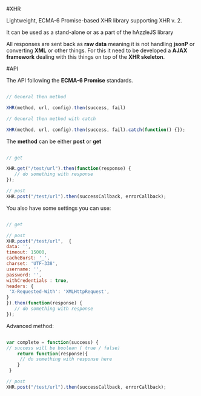 #XHR

 Lightweight, ECMA-6 Promise-based XHR library supporting XHR v. 2. 
 
 It can be used as a stand-alone or as a part of the hAzzleJS library
 
 All responses are sent back as **raw data** meaning it is not handling **jsonP** or converting **XML** or other 
 things. For this it need to be developed a **AJAX framework** dealing with this things on top of the **XHR skeleton**.
 
#API
 
 The API following the **ECMA-6 Promise** standards.
 
 ```javascript
 
 // General then method
 
 XHR(method, url, config).then(success, fail)
 
 // General then method with catch
 
 XHR(method, url, config).then(success, fail).catch(function() {});
 
```
The **method** can be either **post** or **get**

 ```javascript
 
 // get
 
 XHR.get("/test/url").then(function(response) {
    // do something with response
});

// post
XHR.post("/test/url").then(successCallback, errorCallback);

```
You also have some settings you can use:

 ```javascript
 
 // get
 
// post
XHR.post("/test/url",  {
data: '',
timeout: 15000,
cacheBurst: '_',
charset: 'UTF-338',
username: '',
password: '',
withCredentials : true,
headers: {
  'X-Requested-With': 'XMLHttpRequest',
}
}).then(function(response) {
    // do something with response
});

```
Advanced method:

 ```javascript

 var complete = function(success) {
// success will be boolean ( true / false)
     return function(response){  
      // do something with response here
     }
  }

// post
XHR.post("/test/url").then(successCallback, errorCallback);

```





